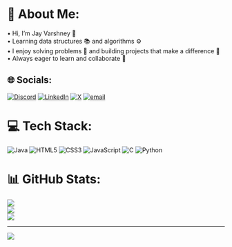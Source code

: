 # 💫 About Me:
• Hi, I’m Jay Varshney 👋<br>• Learning data structures 📚 and algorithms ⚙️<br>• I enjoy solving problems 🧩 and building projects that make a difference 🚀<br>• Always eager to learn and collaborate 🤝


## 🌐 Socials:
[![Discord](https://img.shields.io/badge/Discord-%237289DA.svg?logo=discord&logoColor=white)](https://discord.gg/jayop) [![LinkedIn](https://img.shields.io/badge/LinkedIn-%230077B5.svg?logo=linkedin&logoColor=white)](https://linkedin.com/in/jayvarshney) [![X](https://img.shields.io/badge/X-black.svg?logo=X&logoColor=white)](https://x.com/jayvarshney03) [![email](https://img.shields.io/badge/Email-D14836?logo=gmail&logoColor=white)](mailto:jayvarshney30@gmail.com) 

# 💻 Tech Stack:
![Java](https://img.shields.io/badge/java-%23ED8B00.svg?style=flat&logo=openjdk&logoColor=white) ![HTML5](https://img.shields.io/badge/html5-%23E34F26.svg?style=flat&logo=html5&logoColor=white) ![CSS3](https://img.shields.io/badge/css3-%231572B6.svg?style=flat&logo=css3&logoColor=white) ![JavaScript](https://img.shields.io/badge/javascript-%23323330.svg?style=flat&logo=javascript&logoColor=%23F7DF1E) ![C](https://img.shields.io/badge/c-%2300599C.svg?style=flat&logo=c&logoColor=white) ![Python](https://img.shields.io/badge/python-3670A0?style=flat&logo=python&logoColor=ffdd54)
# 📊 GitHub Stats:
![](https://github-readme-stats.vercel.app/api?username=jayvar03&theme=dark&hide_border=false&include_all_commits=true&count_private=false)<br/>
![](https://nirzak-streak-stats.vercel.app/?user=jayvar03&theme=dark&hide_border=false)<br/>
![](https://github-readme-stats.vercel.app/api/top-langs/?username=jayvar03&theme=dark&hide_border=false&include_all_commits=true&count_private=false&layout=compact)

---
[![](https://visitcount.itsvg.in/api?id=jayvar03&icon=0&color=0)](https://visitcount.itsvg.in)

<!-- Proudly created with GPRM ( https://gprm.itsvg.in ) -->
